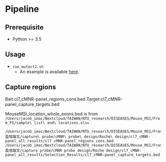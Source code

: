 # Pipeline

## Prerequisite

- Python >= 3.5

## Usage

- `run_mutect2.sh`
  - An example is available [here](https://github.com/Jacob-s-Lab/CML/blob/12fc6b5071c5f747f1b90fe295d90410bc3f47c6/somatic_run.sh).

## Capture regions
Bait:cl7_cMNR-panel_regions_cons.bed
Target:cl7_cMNR-panel_capture_targets.bed  

MouseMSI_location_whole_exons.bed is from `/Users/jacob_imac/Nextcloud/TAIWAN/NTU_research/DISEASES/Mouse_MSI/From_PI/sample\ list\ and\ locations.xlsx`

``` shell
/Users/jacob_imac/Nextcloud/TAIWAN/NTU_research/DISEASES/Mouse_MSI/From_PI/Ref_盈瑄論文/capture\ probe/cMNR\ probe\ design/Roche\ design/cl7_cMNR-panel_all_results/cl7_cMNR-panel_regions_cons.bed
/Users/jacob_imac/Nextcloud/TAIWAN/NTU_research/DISEASES/Mouse_MSI/From_PI/Ref_盈瑄論文/capture probe/cMNR probe design/Roche design/cl7_cMNR-panel_all_results/Selection_Results/cl7_cMNR-panel_capture_targets.bed
```
